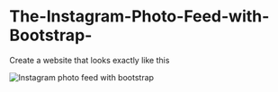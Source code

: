 # The-Instagram-Photo-Feed-with-Bootstrap-
Create a website that looks exactly like this 

![Instagram photo feed with bootstrap](https://github.com/breatheco-de/exercise-instagram-feed-bootstrap/blob/master/preview.gif)

